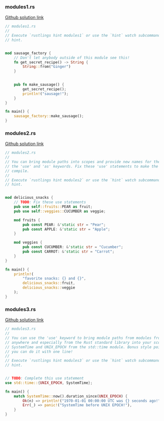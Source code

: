 

### modules1.rs

[Github solution link](https://github.com/pavithranrao/rustlings/blob/main/exercises/10_modules/modules1.rs)
```rust
// modules1.rs
//
// Execute `rustlings hint modules1` or use the `hint` watch subcommand for a
// hint.


mod sausage_factory {
    // Don't let anybody outside of this module see this!
    fn get_secret_recipe() -> String {
        String::from("Ginger")
    }

    
    pub fn make_sausage() {
        get_secret_recipe();
        println!("sausage!");
    }
}

fn main() {
    sausage_factory::make_sausage();
}

```

### modules2.rs

[Github solution link](https://github.com/pavithranrao/rustlings/blob/main/exercises/10_modules/modules2.rs)
```rust
// modules2.rs
//
// You can bring module paths into scopes and provide new names for them with
// the 'use' and 'as' keywords. Fix these 'use' statements to make the code
// compile.
//
// Execute `rustlings hint modules2` or use the `hint` watch subcommand for a
// hint.


mod delicious_snacks {
    // TODO: Fix these use statements
    pub use self::fruits::PEAR as fruit;
    pub use self::veggies::CUCUMBER as veggie;

    mod fruits {
        pub const PEAR: &'static str = "Pear";
        pub const APPLE: &'static str = "Apple";
    }

    mod veggies {
        pub const CUCUMBER: &'static str = "Cucumber";
        pub const CARROT: &'static str = "Carrot";
    }
}

fn main() {
    println!(
        "favorite snacks: {} and {}",
        delicious_snacks::fruit,
        delicious_snacks::veggie
    );
}

```

### modules3.rs

[Github solution link](https://github.com/pavithranrao/rustlings/blob/main/exercises/10_modules/modules3.rs)
```rust
// modules3.rs
//
// You can use the 'use' keyword to bring module paths from modules from
// anywhere and especially from the Rust standard library into your scope. Bring
// SystemTime and UNIX_EPOCH from the std::time module. Bonus style points if
// you can do it with one line!
//
// Execute `rustlings hint modules3` or use the `hint` watch subcommand for a
// hint.


// TODO: Complete this use statement
use std::time::{UNIX_EPOCH, SystemTime};

fn main() {
    match SystemTime::now().duration_since(UNIX_EPOCH) {
        Ok(n) => println!("1970-01-01 00:00:00 UTC was {} seconds ago!", n.as_secs()),
        Err(_) => panic!("SystemTime before UNIX EPOCH!"),
    }
}

```